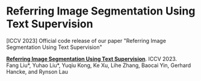 # Referring Image Segmentation Using Text Supervision
[ICCV 2023] Official code release of our paper "Referring Image Segmentation Using Text Supervision"


[**Referring Image Segmentation Using Text Supervision**](https://arxiv.org/abs/2308.14575). ICCV 2023. \
Fang Liu*, Yuhao Liu*, Yuqiu Kong, Ke Xu, Lihe Zhang, Baocai Yin, Gerhard Hancke, and Rynson Lau
